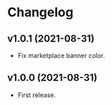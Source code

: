 # Changelog

## v1.0.1 (2021-08-31)

- Fix marketplace banner color.

## v1.0.0 (2021-08-31)

- First release.
